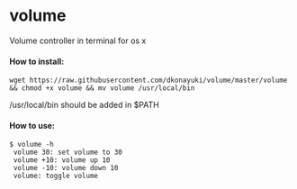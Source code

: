 # volume
Volume controller in terminal for os x

#### How to install:
```
wget https://raw.githubusercontent.com/dkonayuki/volume/master/volume && chmod +x volume && mv volume /usr/local/bin
```

/usr/local/bin should be added in $PATH

#### How to use:
```
$ volume -h
 volume 30: set volume to 30
 volume +10: volume up 10
 volume -10: volume down 10
 volume: toggle volume
 ```
